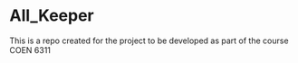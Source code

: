 # All_Keeper
This is a repo created for the project to be developed as part of the course COEN 6311
